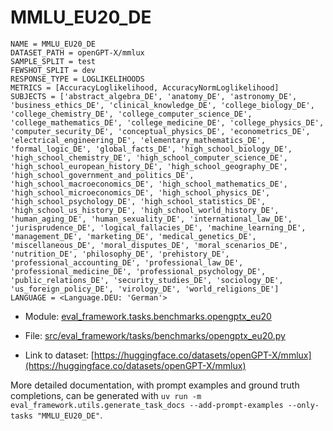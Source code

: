 # MMLU_EU20_DE

````
NAME = MMLU_EU20_DE
DATASET_PATH = openGPT-X/mmlux
SAMPLE_SPLIT = test
FEWSHOT_SPLIT = dev
RESPONSE_TYPE = LOGLIKELIHOODS
METRICS = [AccuracyLoglikelihood, AccuracyNormLoglikelihood]
SUBJECTS = ['abstract_algebra_DE', 'anatomy_DE', 'astronomy_DE', 'business_ethics_DE', 'clinical_knowledge_DE', 'college_biology_DE', 'college_chemistry_DE', 'college_computer_science_DE', 'college_mathematics_DE', 'college_medicine_DE', 'college_physics_DE', 'computer_security_DE', 'conceptual_physics_DE', 'econometrics_DE', 'electrical_engineering_DE', 'elementary_mathematics_DE', 'formal_logic_DE', 'global_facts_DE', 'high_school_biology_DE', 'high_school_chemistry_DE', 'high_school_computer_science_DE', 'high_school_european_history_DE', 'high_school_geography_DE', 'high_school_government_and_politics_DE', 'high_school_macroeconomics_DE', 'high_school_mathematics_DE', 'high_school_microeconomics_DE', 'high_school_physics_DE', 'high_school_psychology_DE', 'high_school_statistics_DE', 'high_school_us_history_DE', 'high_school_world_history_DE', 'human_aging_DE', 'human_sexuality_DE', 'international_law_DE', 'jurisprudence_DE', 'logical_fallacies_DE', 'machine_learning_DE', 'management_DE', 'marketing_DE', 'medical_genetics_DE', 'miscellaneous_DE', 'moral_disputes_DE', 'moral_scenarios_DE', 'nutrition_DE', 'philosophy_DE', 'prehistory_DE', 'professional_accounting_DE', 'professional_law_DE', 'professional_medicine_DE', 'professional_psychology_DE', 'public_relations_DE', 'security_studies_DE', 'sociology_DE', 'us_foreign_policy_DE', 'virology_DE', 'world_religions_DE']
LANGUAGE = <Language.DEU: 'German'>
````

- Module: [eval_framework.tasks.benchmarks.opengptx_eu20](eval_framework.tasks.benchmarks.opengptx_eu20)

- File: [src/eval_framework/tasks/benchmarks/opengptx_eu20.py](../../src/eval_framework/tasks/benchmarks/opengptx_eu20.py)

- Link to dataset: [https://huggingface.co/datasets/openGPT-X/mmlux](https://huggingface.co/datasets/openGPT-X/mmlux)

More detailed documentation, with prompt examples and ground truth completions, can be generated with `uv run -m eval_framework.utils.generate_task_docs --add-prompt-examples --only-tasks "MMLU_EU20_DE"`.
